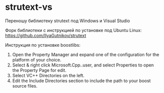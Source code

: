 # strutext-vs
Переношу библиотеку strutext под Windows и Visual Studio

Форк библиотеки с инструкцией по установке под Ubuntu Linux: https://github.com/IlyaGutnikov/strutext

Инструкция по установке boostlibs:

1. Open the Property Manager and expand one of the configuration for the platform of your choice.
2. Select & right click Microsoft.Cpp.<Platform>.user, and select Properties to open the Property Page for edit.
3. Select VC++ Directories on the left.
4. Edit the Include Directories section to include the path to your boost source files.
